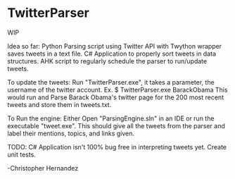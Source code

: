 # TwitterParser

WIP

Idea so far:
Python Parsing script using Twitter API with Twython wrapper saves tweets in a text file.
C# Application to properly sort tweets in data structures.
AHK script to regularly schedule the parser to run/update tweets.

To update the tweets:
Run "TwitterParser.exe", it takes a parameter, the username of the twitter account.
Ex. $ TwitterParser.exe BarackObama
This would run and Parse Barack Obama's twitter page for the 200 most recent tweets and store them in tweets.txt.

To Run the engine:
Either Open "ParsingEngine.sln" in an IDE or run the executable "tweet.exe".
This should give all the tweets from the parser and label their mentions, topics, and links given.

TODO:
C# Application isn't 100% bug free in interpreting tweets yet.
Create unit tests.

-Christopher Hernandez